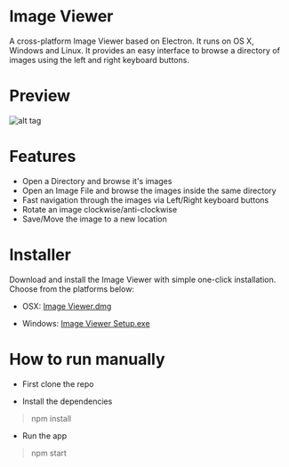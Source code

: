 # Image Viewer

A cross-platform Image Viewer based on Electron. It runs on OS X, Windows and Linux. It provides an easy interface to browse a directory of images using the left and right keyboard buttons.

# Preview

![alt tag](http://i.imgur.com/JM0GaFJ.jpg)

# Features

- Open a Directory and browse it's images
- Open an Image File and browse the images inside the same directory
- Fast navigation through the images via Left/Right keyboard buttons
- Rotate an image clockwise/anti-clockwise
- Save/Move the image to a new location

# Installer

Download and install the Image Viewer with simple one-click installation. Choose from the platforms below:

- OSX: [Image Viewer.dmg](https://github.com/yyosifov/image-viewer/raw/master/dist/osx/Image%20Viewer.dmg)

- Windows: [Image Viewer Setup.exe](https://github.com/yyosifov/image-viewer/raw/master/dist/win/Image%20Viewer%20Setup.exe)

# How to run manually

- First clone the repo

- Install the dependencies

> npm install

- Run the app

> npm start
